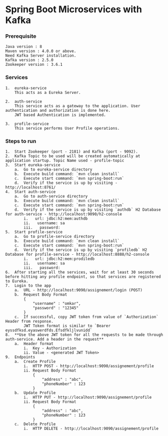 # Spring Boot Microservices with Kafka

### Prerequisite
    Java version : 8
    Maven version : 4.0.0 or above.
    Need Kafka Server installation.
	Kafka version : 2.5.0
	Zookeeper version : 3.6.1

### Services
    1.  eureka-service
        This acts as a Eureka Server.
    
    2.  auth-service
        This service acts as a gateway to the application. User authentication and authorization is done here. 
        JWT based Authentication is implemented.
        
    3.  profile-service
        This service performs User Profile operations.

### Steps to run
    1.  Start Zookeeper (port - 2181) and Kafka (port - 9092).
    2.  Kafka Topic to be used will be created automatically at application startup. Topic Name used - profile-topic
    3.  Start eureka-service
        a.  Go to eureka-service directory
        b.  Execute build command: `mvn clean install`
        c.  Execute start command: `mvn spring-boot:run`
        d.  Verify if the service is up by visiting - http://localhost:8761/
    4.  Start auth-service
        a.  Go to auth-service directory
        b.  Execute build command: `mvn clean install`
        c.  Execute start command: `mvn spring-boot:run`
        d.  Verify if the service is up by visiting `authdb` H2 Database for auth-service - http://localhost:9090/h2-console
            i.   url: jdbc:h2:mem:authdb
            ii.   username: sa
            iii.   password:
    5.  Start profile-service
        a.  Go to profile-service directory
        b.  Execute build command: `mvn clean install`
        c.  Execute start command: `mvn spring-boot:run`
        d.  Verify if the service is up by visiting `profiledb` H2 Database for profile-service - http://localhost:8888/h2-console
            i.   url: jdbc:h2:mem:prodiledb
            ii.   username: sa
            iii.   password:
    6.  After starting all the services, wait for at least 30 seconds before hitting any profile endpoint, so that services are registered to Eureka.
    7.  Login to the app
        a.  URL - http://localhost:9090/assignement/login (POST)
        b.  Request Body Format
            {
	            "username" : "omkar",
	            "password" : "12345"
            }
        c.  If successful, copy JWT token from value of `Authorization` Header from response.
            JWT Token format is similar to `Bearer eyssdfksd.eyaswerdfds.Efsdfkljlvunidd`
    8.  **Use the above JWT token for all the requests to be made through auth-service. Add a header in the request**
        a.  Header format
            i.  Key - Authorization
            ii. Value - <generated JWT Token>
    9.  Endpoints
        a.  Create Profile
            i.  HTTP POST - http://localhost:9090/assignement/profile
            ii. Request Body Format
                {
                    "address" : "abc",
	                "phoneNumber" : 123
                }
        b.  Update Profile
            i.  HTTP PUT - http://localhost:9090/assignement/profile
            ii. Request Body Format
                {
                    "address" : "abc",
	                "phoneNumber" : 123
                }
        c.  Delete Profile
            i.  HTTP DELETE - http://localhost:9090/assignement/profile
        
